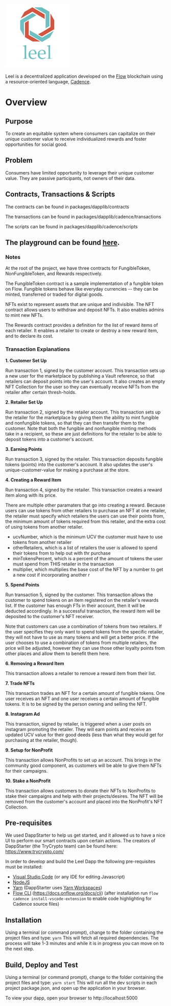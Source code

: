[![dummy photo](https://github.com/jacob-tucker/Leel/blob/master/packages/client/src/dapp/pages/leel_logo_together_new.png)](https://play.onflow.org/0d507a56-cf87-4232-a5dd-bcc585b64551)

Leel is a decentralized application developed on the [Flow](https://docs.onflow.org/docs/introduction) blockchain using a resource-oriented language, [Cadence](https://docs.onflow.org/docs/cadence).
# Overview

## Purpose

To create an equitable system where consumers can capitalize on their unique customer value to receive individualized rewards and foster opportunities for social good.

## Problem

Consumers have limited opportunity to leverage their unique customer value.
They are passive participants, not owners of their data. 

## Contracts, Transactions & Scripts

The contracts can be found in packages/dapplib/contracts

The transactions can be found in packages/dapplib/cadence/transactions

The scripts can be found in packages/dapplib/cadence/scripts

## The playground can be found [here](https://play.onflow.org/0d507a56-cf87-4232-a5dd-bcc585b64551).

### Notes

At the root of the project, we have three contracts for FungibleToken, NonFungibleToken, and Rewards respectively.

The FungibleToken contract is a sample implementation of a fungible token on Flow. Fungible tokens behave like everyday currencies -- they can be minted, transferred or traded for digital goods.

NFTs exist to represent assets that are unique and indivisible. The NFT contract allows users to withdraw and deposit NFTs. It also enables admins to mint new NFTs.

The Rewards contract provides a definition for the list of reward items of each retailer. It enables a retailer to create or destroy a new reward item, and to declare its cost.

### Transaction Explanations

**1. Customer Set Up**

Run transaction 1, signed by the customer account. This transaction sets up a new user for the marketplace by publishing a Vault reference, so that retailers can deposit points into the user's account. It also creates an empty NFT Collection for the
user so they can eventually receive NFTs from the retailer after certain thresh-holds. 

**2. Retailer Set Up**

Run transaction 2, signed by the retailer account. This transaction sets up the retailer for the marketplace by giving them the ability to mint fungible and nonfungible tokens, so that they can then transfer them to the customer. Note that both the fungible and nonfungible minting methods take in a recipient, so these are just definitions for the retailer to be able to deposit
tokens into a customer's account.

**3. Earning Points**

Run transaction 3, signed by the retailer. This transaction deposits fungible tokens (points) into the customer's account. It also updates the user's unique-customer-value for making a purchase at the store.

**4. Creating a Reward Item**

Run transaction 4, signed by the retailer. This transaction creates a reward item along with its price. 

There are multiple other paramaters that go into creating a reward. Because users can use tokens from other retailers
to purchase an NFT at one retailer, the retailer must specify which retailers the users can use their points from,
the minimum amount of tokens required from this retailer, and the extra cost of using tokens from another retailer.
        
- ucvNumber, which is the minimum UCV the customer must have to use tokens from another retailer
- otherRetailers, which is a list of retailers the user is allowed to spend their tokens from to help out with thr purchase
- minTokensPercent, which is a percent of the amount of tokens the user must spend from THIS retailer in the transaction
- multiplier, which multiplies the base cost of the NFT by a number to get a new cost if incorporating another r

**5. Spend Points**

Run transaction 5, signed by the customer. This transaction allows the customer to spend tokens on an item registered on the retailer's rewards list. If the customer has enough FTs in their account, then it will be deducted accordingly. In a successful transaction, the reward item will be deposited to the customer's NFT receiver.

Note that customers can use a combination of tokens from two retailers. If the user specifies they only want to spend tokens from the specific retailer,
they will not have to use as many tokens and will get a better price. If the user chooses to use a combination of tokens from multiple retailers, the price
will be adjusted, however they can use those other loyalty points from other places and allow them to benefit them here.

**6. Removing a Reward Item**

This transaction allows a retailer to remove a reward item from their list.

**7. Trade NFTs**

This transaction trades an NFT for a certain amount of fungible tokens. One user receives an NFT and one user receives a certain amount of fungible tokens. It is to be signed by the person owning and selling the NFT.

**8. Instagram Ad**

This transaction, signed by retailer, is triggered when a user posts on instagram promoting the retailer. They will earn points and receive an updated UCV value for their good deeds (less than what they would get for purchasing at the retailer, though).

**9. Setup for NonProfit**

This transaction allows NonProfits to set up an account. This brings in the community good component, as customers will be able to give them NFTs for their campaigns.

**10. Stake a NonProfit**

This transaction allows customers to donate their NFTs to NonProfits to stake their campaigns and help with their projects/desires. The NFT will be removed from the customer's account and placed into the NonProfit's NFT Collection.

## Pre-requisites

We used DappStarter to help us get started, and it allowed us to have a nice UI to perform our smart contracts upon certain actions. The creators of DappStarter (the TryCrypto team) can be found here: https://www.trycrypto.com/

In order to develop and build the Leel Dapp the following pre-requisites must be installed:

* [Visual Studio Code](https://code.visualstudio.com/download) (or any IDE for editing Javascript)
* [NodeJS](https://nodejs.org/en/download/)
* [Yarn](https://classic.yarnpkg.com/en/docs/install) (DappStarter uses [Yarn Workspaces](https://classic.yarnpkg.com/en/docs/workspaces))
* [Flow CLI](https://docs.onflow.org/docs/cli) (https://docs.onflow.org/docs/cli) (after installation run `flow cadence install-vscode-extension` to enable code highlighting for Cadence source files)

## Installation

Using a terminal (or command prompt), change to the folder containing the project files and type: `yarn` This will fetch all required dependencies. The process will take 1-3 minutes and while it is in progress you can move on to the next step.

## Build, Deploy and Test

Using a terminal (or command prompt), change to the folder containing the project files and type: `yarn start` This will run all the dev scripts in each project package.json, and open up the application in your browser.

To view your dapp, open your browser to http://localhost:5000

